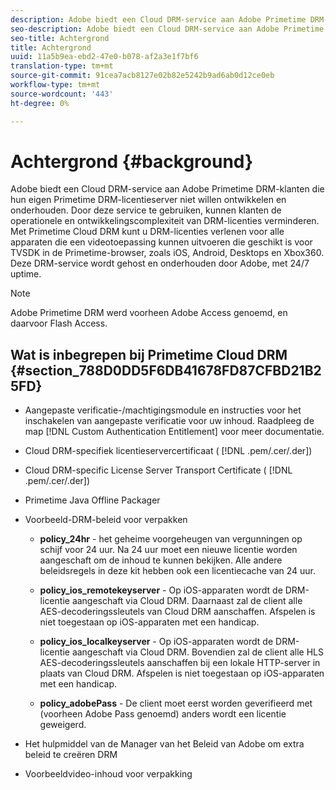 ```yaml
---
description: Adobe biedt een Cloud DRM-service aan Adobe Primetime DRM-klanten die hun eigen Primetime DRM-licentieserver niet willen ontwikkelen en onderhouden. Door deze service te gebruiken, kunnen klanten de operationele en ontwikkelingscomplexiteit van DRM-licenties verminderen. Met Primetime Cloud DRM kunt u DRM-licenties verlenen voor alle apparaten die een videotoepassing kunnen uitvoeren die geschikt is voor TVSDK in de Primetime-browser, zoals iOS, Android, Desktops en Xbox360. Deze DRM-service wordt gehost en onderhouden door Adobe, met 24/7 uptime.
seo-description: Adobe biedt een Cloud DRM-service aan Adobe Primetime DRM-klanten die hun eigen Primetime DRM-licentieserver niet willen ontwikkelen en onderhouden. Door deze service te gebruiken, kunnen klanten de operationele en ontwikkelingscomplexiteit van DRM-licenties verminderen. Met Primetime Cloud DRM kunt u DRM-licenties verlenen voor alle apparaten die een videotoepassing kunnen uitvoeren die geschikt is voor TVSDK in de Primetime-browser, zoals iOS, Android, Desktops en Xbox360. Deze DRM-service wordt gehost en onderhouden door Adobe, met 24/7 uptime.
seo-title: Achtergrond
title: Achtergrond
uuid: 11a5b9ea-ebd2-47e0-b078-af2a3e1f7bf6
translation-type: tm+mt
source-git-commit: 91cea7acb8127e02b82e5242b9ad6ab0d12ce0eb
workflow-type: tm+mt
source-wordcount: '443'
ht-degree: 0%

---
```



# Achtergrond {#background}

Adobe biedt een Cloud DRM-service aan Adobe Primetime DRM-klanten die hun eigen Primetime DRM-licentieserver niet willen ontwikkelen en onderhouden. Door deze service te gebruiken, kunnen klanten de operationele en ontwikkelingscomplexiteit van DRM-licenties verminderen. Met Primetime Cloud DRM kunt u DRM-licenties verlenen voor alle apparaten die een videotoepassing kunnen uitvoeren die geschikt is voor TVSDK in de Primetime-browser, zoals iOS, Android, Desktops en Xbox360. Deze DRM-service wordt gehost en onderhouden door Adobe, met 24/7 uptime.

>[!NOTE]
>
>Adobe Primetime DRM werd voorheen Adobe Access genoemd, en daarvoor Flash Access.

## Wat is inbegrepen bij Primetime Cloud DRM {#section_788D0DD5F6DB41678FD87CFBD21B25FD}

* Aangepaste verificatie-/machtigingsmodule en instructies voor het inschakelen van aangepaste verificatie voor uw inhoud. Raadpleeg de map [!DNL Custom Authentication Entitlement] voor meer documentatie.
* Cloud DRM-specifiek licentieservercertificaat ( [!DNL .pem/.cer/.der])

* Cloud DRM-specific License Server Transport Certificate ( [!DNL .pem/.cer/.der])

* Primetime Java Offline Packager
* Voorbeeld-DRM-beleid voor verpakken

   * **policy_24hr**  - het geheime voorgeheugen van vergunningen op schijf voor 24 uur. Na 24 uur moet een nieuwe licentie worden aangeschaft om de inhoud te kunnen bekijken. Alle andere beleidsregels in deze kit hebben ook een licentiecache van 24 uur.
   * **policy_ios_remotekeyserver** - Op iOS-apparaten wordt de DRM-licentie aangeschaft via Cloud DRM. Daarnaast zal de client alle AES-decoderingssleutels van Cloud DRM aanschaffen. Afspelen is niet toegestaan op iOS-apparaten met een handicap.

   * **policy_ios_localkeyserver** - Op iOS-apparaten wordt de DRM-licentie aangeschaft via Cloud DRM. Bovendien zal de client alle HLS AES-decoderingssleutels aanschaffen bij een lokale HTTP-server in plaats van Cloud DRM. Afspelen is niet toegestaan op iOS-apparaten met een handicap.

   * **policy_adobePass** - De client moet eerst worden geverifieerd met (voorheen Adobe Pass genoemd) anders wordt een licentie geweigerd.

* Het hulpmiddel van de Manager van het Beleid van Adobe om extra beleid te creëren DRM
* Voorbeeldvideo-inhoud voor verpakking

